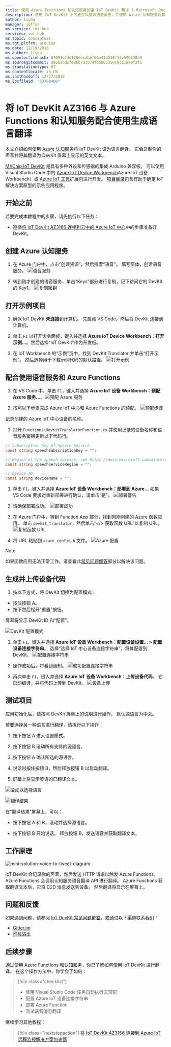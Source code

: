 ```yaml
---
title: 使用 Azure Functions 和认知服务创建 IoT DevKit 翻译 | Microsoft Docs
description: 使用 IoT DevKit 上的麦克风接收语音消息，并使用 Azure 认知服务将其处理为英文翻译文本
author: liydu
manager: jeffya
ms.service: iot-hub
services: iot-hub
ms.topic: conceptual
ms.tgt_pltfrm: arduino
ms.date: 12/19/2018
ms.author: liydu
ms.openlocfilehash: 87091cf3d128eecdbbf06a41d516f13e590338b9
ms.sourcegitcommit: 295babdcfe86b7a3074fd5b65350c8c11a49f2f1
ms.translationtype: HT
ms.contentlocale: zh-CN
ms.lasthandoff: 12/27/2018
ms.locfileid: "53788406"
---
```

# <a name="use-iot-devkit-az3166-with-azure-functions-and-cognitive-services-to-make-a-language-translator"></a>将 IoT DevKit AZ3166 与 Azure Functions 和认知服务配合使用生成语言翻译

本文介绍如何使用 [Azure 认知服务](https://azure.microsoft.com/services/cognitive-services/)将 IoT DevKit 设为语言翻译。 它会录制你的声音并将其翻译为 DevKit 屏幕上显示的英文文本。

[MXChip IoT DevKit](https://aka.ms/iot-devkit) 是具有多种外设和传感器的集成 Arduino 兼容板。 可以使用 Visual Studio Code 中的 [Azure IoT Device Workbench](https://aka.ms/iot-workbench)Azure IoT 设备 Workbench）或 [Azure IoT 工具](https://aka.ms/azure-iot-tools)扩展包进行开发。 [项目目录](https://microsoft.github.io/azure-iot-developer-kit/docs/projects/)包含有助于确定 IoT 解决方案原型的示例应用程序。

## <a name="before-you-begin"></a>开始之前

若要完成本教程中的步骤，请先执行以下任务：

* 遵循[将 IoT DevKit AZ3166 连接到云中的 Azure IoT 中心](/azure/iot-hub/iot-hub-arduino-iot-devkit-az3166-get-started)中的步骤准备好 DevKit。

## <a name="create-azure-cognitive-service"></a>创建 Azure 认知服务

1. 在 Azure 门户中，点击“创建资源”，然后搜索“语音”。 填写窗体，创建语音服务。
  ![语音服务](media/iot-hub-arduino-iot-devkit-az3166-translator/speech-service.png)

1. 转到刚才创建的语音服务，单击“Keys”部分进行复制，记下访问它的 DevKit 的 Key1。
  ![复制密钥](media/iot-hub-arduino-iot-devkit-az3166-translator/copy-keys.png)

## <a name="open-sample-project"></a>打开示例项目

1. 确保 IoT DevKit **未连接**到计算机。 先启动 VS Code，然后将 DevKit 连接到计算机。

1. 单击 `F1` 以打开命令面板，键入并选择 **Azure IoT Device Workbench：打开示例...**。然后选择“IoT DevKit”作为开发板。

1. 在 IoT Workbench 的“示例”页中，找到 DevKit Translator 并单击“打开示例”。 然后选择用于下载示例代码的默认路径。
  ![打开示例](media/iot-hub-arduino-iot-devkit-az3166-translator/open-sample.png)

## <a name="use-speech-service-with-azure-functions"></a>配合使用语音服务和 Azure Functions

1. 在 VS Code 中，单击 `F1`，键入并选择 **Azure IoT 设备 Workbench：预配 Azure 服务...**。![预配 Azure 服务](media/iot-hub-arduino-iot-devkit-az3166-translator/provision.png)

1. 按照以下步骤完成 Azure IoT 中心和 Azure Functions 的预配。
  ![预配步骤](media/iot-hub-arduino-iot-devkit-az3166-translator/provision-steps.png)

  记录创建的 Azure IoT 中心设备的名称。

1. 打开 `Functions\DevKitTranslatorFunction.cs` 并使用记录的设备名称和语音服务密钥更新以下代码行。
  ```csharp
  // Subscription Key of Speech Service
  const string speechSubscriptionKey = "";

  // Region of the speech service, see https://docs.microsoft.com/azure/cognitive-services/speech-service/regions for more details.
  const string speechServiceRegion = "";

  // Device ID
  const string deviceName = "";
  ```

1. 单击 `F1`，键入并选择 **Azure IoT 设备 Workbench：部署到 Azure...** 如果 VS Code 要求对重新部署进行确认，请单击“是”。
  ![部署警告](media/iot-hub-arduino-iot-devkit-az3166-translator/deploy-warning.png)

1. 请确保部署成功。
  ![部署成功](media/iot-hub-arduino-iot-devkit-az3166-translator/deploy-success.png)

1. 在 Azure 门户中，转到 Function App 部分，找到刚刚创建的 Azure 函数应用。 单击 `devkit_translator`，然后单击“</> 获取函数 URL”以复制 URL。
  ![复制函数 URL](media/iot-hub-arduino-iot-devkit-az3166-translator/get-function-url.png)

1. 将 URL 粘贴到 `azure_config.h` 文件。
  ![Azure 配置](media/iot-hub-arduino-iot-devkit-az3166-translator/azure-config.png)

  > [!NOTE]
  > 如果函数应用无法正常工作，请查看此[常见问题解答](https://microsoft.github.io/azure-iot-developer-kit/docs/faq#compilation-error-for-azure-function)部分以解决该问题。

## <a name="build-and-upload-device-code"></a>生成并上传设备代码

1. 按以下方式，将 DevKit 切换为配置模式：
  * 按住按钮 A。
  * 按下然后松开“重置”按钮。

  屏幕将显示 DevKit ID 和“配置”。

  ![DevKit 配置模式](media/iot-hub-arduino-iot-devkit-az3166-translator/devkit-configuration-mode.png)

1. 单击 `F1`，键入并选择 **Azure IoT 设备 Workbench：配置设备设置... > 配置设备连接字符串**。 选择“选择 IoT 中心设备连接字符串”，将其配置到 DevKit。
  ![配置连接字符串](media/iot-hub-arduino-iot-devkit-az3166-translator/configure-connection-string.png)

1. 操作成功后，将看到通知。
  ![成功配置连接字符串](media/iot-hub-arduino-iot-devkit-az3166-translator/configure-connection-string-success.png)

1. 再次单击 `F1`，键入并选择 **Azure IoT 设备 Workbench：上传设备代码**。 它启动编译，并将代码上传到 DevKit。
  ![设备上传](media/iot-hub-arduino-iot-devkit-az3166-translator/device-upload.png)

## <a name="test-the-project"></a>测试项目

应用初始化后，请按照 DevKit 屏幕上的说明进行操作。 默认源语言为中文。

若要选择另一种语言进行翻译，请执行以下操作：

1. 按下按钮 A 进入设置模式。

2. 按下按钮 B 滚动所有支持的源语言。

3. 按下按钮 A 确认所选的源语言。

4. 说话时按住按钮 B，然后释放按钮 B 以启动翻译。

5. 屏幕上将显示英语的已翻译文本。

![滚动以选择语言](media/iot-hub-arduino-iot-devkit-az3166-translator/select-language.jpg)

![翻译结果](media/iot-hub-arduino-iot-devkit-az3166-translator/translation-result.jpg)

在“翻译结果”屏幕上，可以：

- 按下按钮 A 和 B，滚动并选择源语言。

- 按下按钮 B 开始说话。 释放按钮 B，发送语音并获取翻译文本。

## <a name="how-it-works"></a>工作原理

![mini-solution-voice-to-tweet-diagram](media/iot-hub-arduino-iot-devkit-az3166-translator/diagram.png)

IoT DevKit 会记录你的声音，然后发送 HTTP 请求以触发 Azure Functions。 Azure Functions 会调用认知服务语音翻译 API 进行翻译。 Azure Functions 获取翻译文本后，它将 C2D 消息发送到设备。 然后翻译将显示在屏幕上。

## <a name="problems-and-feedback"></a>问题和反馈

如果遇到问题，请参阅 [IoT DevKit 常见问题解答](https://microsoft.github.io/azure-iot-developer-kit/docs/faq/)，或通过以下渠道联系我们：

* [Gitter.im](http://gitter.im/Microsoft/azure-iot-developer-kit)
* [堆栈溢出](https://stackoverflow.com/questions/tagged/iot-devkit)

## <a name="next-steps"></a>后续步骤

通过使用 Azure Functions 和认知服务，你已了解如何使用 IoT DevKit 进行翻译。 在这个操作方法中，你学会了如何：

> [!div class="checklist"]
> * 使用 Visual Studio Code 任务自动执行云预配
> * 配置 Azure IoT 设备连接字符串
> * 部署 Azure Function
> * 测试语音消息翻译

继续学习其他教程：

> [!div class="nextstepaction"]
> [将 IoT DevKit AZ3166 连接到 Azure IoT 远程监视解决方案加速器](https://docs.microsoft.com/azure/iot-hub/iot-hub-arduino-iot-devkit-az3166-devkit-remote-monitoring)
